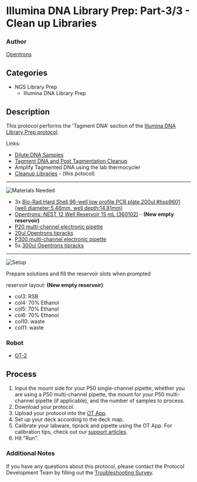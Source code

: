 # Illumina DNA Library Prep: Part-3/3 - Clean up Libraries

### Author
[Opentrons](https://opentrons.com/)

## Categories
* NGS Library Prep
	* Illumina DNA Library Prep

## Description
This protocol performs the 'Tagment DNA' section of the [Illumina DNA Library Prep protocol](https://www.illumina.com/products/by-type/sequencing-kits/library-prep-kits/nextera-dna-flex.html).

Links:
* [Dilute DNA Samples](./NC_Illumina_DNA_pt1)
* [Tagment DNA and Post Tagmentation Cleanup](./NC_Illumina_DNA_pt2)
* Amplify Tagmented DNA using the lab thermocycler
* [Cleanup Libraries](./NC_Illumina_DNA_pt3) - (this potocol)

---
![Materials Needed](https://s3.amazonaws.com/opentrons-protocol-library-website/custom-README-images/001-General+Headings/materials.png)

* 3x [Bio-Rad Hard Shell 96-well low profile PCR plate 200ul #hsp9601 (well diameter:5.46mm, well depth:14.81mm)](bio-rad.com/en-us/sku/hsp9601-hard-shell-96-well-pcr-plates-low-profile-thin-wall-skirted-white-clear?ID=hsp9601)
* [Opentrons: NEST 12 Well Reservoir 15 mL (360102)](https://www.cell-nest.com/page94?_l=en&product_id=102) - **(New empty reservoir)**
* [P20 multi-channel electronic pipette](https://shop.opentrons.com/collections/ot-2-pipettes)
* [20ul Opentrons tipracks](https://shop.opentrons.com/collections/opentrons-tips/products/opentrons-10ul-tips)
* [P300 multi-channel electronic pipette](https://shop.opentrons.com/collections/ot-2-pipettes)
* 5x [300ul Opentrons tipracks](https://shop.opentrons.com/collections/opentrons-tips/products/opentrons-300ul-tips)


---
![Setup](https://s3.amazonaws.com/opentrons-protocol-library-website/custom-README-images/001-General+Headings/Setup.png)

Prepare solutions and fill the reservoir slots when prompted

reservoir layout: **(New empty reservoir)**
* col3: RSB
* col4: 70% Ethanol
* col5: 70% Ethanol
* col6: 70% Ethanol
* col10: waste
* col11: waste

### Robot
* [OT-2](https://opentrons.com/ot-2)

## Process
1. Input the mount side for your P50 single-channel pipette, whether you are using a P50 multi-channel pipette, the mount for your P50 multi-channel pipette (if applicable), and the number of samples to process.
2. Download your protocol.
3. Upload your protocol into the [OT App](https://opentrons.com/ot-app).
4. Set up your deck according to the deck map.
5. Calibrate your labware, tiprack and pipette using the OT App. For calibration tips, check out our [support articles](https://support.opentrons.com/en/collections/1559720-guide-for-getting-started-with-the-ot-2).
6. Hit "Run".

### Additional Notes
If you have any questions about this protocol, please contact the Protocol Development Team by filling out the [Troubleshooting Survey](https://protocol-troubleshooting.paperform.co/).
